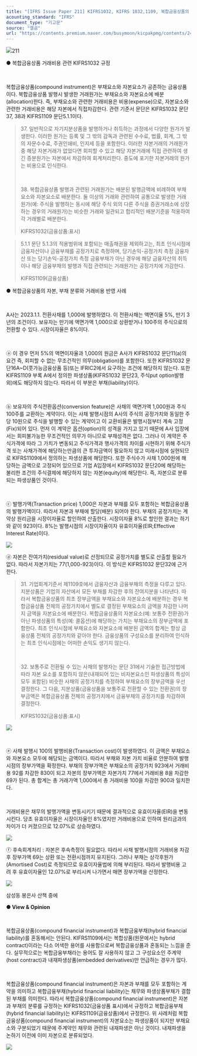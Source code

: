 ```yaml
---
title: "[IFRS Issue Paper 211] KIFRS1032, KIFRS 1032,1109, 복합금융상품의 자본, 부채 분류와 거래비용 반영"
acounting_standard: "IFRS"
document_type: "기고문"
source: "엘곰"
url: "https://contents.premium.naver.com/busymoon/kicpakpmg/contents/240904170342396qd"
---
```

![](https://n2.news.naver.com/l.gif?type=content)211

● 복합금융상품 거래비용 관련 KIFRS1032 규정

​

복합금융상품(compound instrument)은 부채요소와 자본요소가 공존하는 금융상품이다. 복합금융상품 발행시 발생한 거래원가는 부채요소와 자본요소에 배분(allocation)한다. 즉, 부채요소와 관련한 거래비용은 비용(expense)으로, 자본요소와 관련한 거래비용은 해당 자본에서 직접차감한다. 관련 기준서 문단은 KIFRS1032 문단 37, 38과 KIFRS1109 문단5.1.1이다.

> 37\. 일반적으로 자기지분상품을 발행하거나 취득하는 과정에서 다양한 원가가 발생한다. 이러한 원가는 등록 및 그 밖의 감독과 관련된 수수료, 법률, 회계, 그 밖의 자문수수료, 주권인쇄비, 인지세 등을 포함한다. 이러한 자본거래의 거래원가 중 해당 자본거래가 없었다면 회피할 수 있고 해당 자본거래에 직접 관련하여 생긴 증분원가는 자본에서 차감하여 회계처리한다. 중도에 포기한 자본거래의 원가는 비용으로 인식한다.
> 
> ​
> 
> 38\. 복합금융상품 발행과 관련된 거래원가는 배분된 발행금액에 비례하여 부채요소와 자본요소로 배분한다. 둘 이상의 거래와 관련하여 공통으로 발생한 거래원가(예: 주식을 발행하는 동시에 해당 주식 외의 다른 주식을 증권거래소에 상장하는 경우의 거래원가)는 비슷한 거래와 일관되고 합리적인 배분기준을 적용하여 각 거래별로 배분한다.
> 
> KIFRS1032(금융상품:표시)

> 5.1.1 문단 5.1.3의 적용범위에 포함되는 매출채권을 제외하고는, 최초 인식시점에 금융자산이나 금융부채를 공정가치로 측정하며, 당기손익-공정가치 측정 금융자산 또는 당기손익-공정가치 측정 금융부채가 아닌 경우에 해당 금융자산의 취득이나 해당 금융부채의 발행과 직접 관련되는 거래원가는 공정가치에 가감한다.
> 
> KIFRS1109(금융상품)

● 복합금융상품의 자본, 부채 분류와 거래비용 반영 사례

​

A사는 2023.1.1. 전환사채를 1,000에 발행하였다. 이 전환사채는 액면이율 5%, 만기 3년의 조건이다. 보유자는 만기에 액면가액 1,000으로 상환받거나 100주의 주식으로의 전환할 수 있다. 시장이자율은 8%이다.

​

ⓐ 이 경우 먼저 5%의 액면이자율과 1,000의 원금은 A사가 KIFRS1032 문단11(a)의 요건 즉, 회피할 수 없는 무조건적인 의무(obligation)를 포함한다. 또한 KIFRS1032 문단16A~D(풋가능금융상품 등)또는 IFRIC2에서 요구하는 조건에 해당하지 않는다. 또한 KIFRS1109 부록 A에서 정의한 파생상품(KIFRS1032 문단23, 주식put option발행 외)에도 해당하지 않는다. 따라서 이 부분은 부채(liability)이다.

​

ⓑ 보유자의 주식전환옵션(conversion feature)은 사채의 액면가액 1,000원과 주식 100주를 교환하는 계약이다. 이는 사채 발행시점의 A사의 주식의 공정가치와 동일한 주당 10원으로 주식을 발행할 수 있는 계약이고 이 교환비율은 발행시점부터 계속 고정(Fix)되어 있다. 먼저 이 계약은 옵션(option)의 성격을 가지고 있기 때문에 A사 입장에서는 회피불가능한 무조건적인 의무가 아니므로 부채성격은 없다. 그러나 이 계약은 주식가격에 따라 그 가치가 변동되고 주식가격과 행사가격의 차이를 시현하기 위해 주식가격 또는 사채가격에 해당하는만큼의 큰 투자금액이 필요하지 않고 미래시점에 실현되므로 KIFRS1109에서 정의하는 파생상품에 해당한다. 또한 주식수가 사채 1,000원에 해당하는 금액으로 고정되어 있으므로 기업 A입장에서 KIFRS1032 문단20에 해당하는 불리한 조건의 주식결제에 해당하지 않는 자본(equity)에 해당한다. 즉, 자본으로 분류되는 파생상품인 것이다.

​

ⓒ 발행가액(Transaction price) 1,000은 자본과 부채를 모두 포함하는 복합금융상품의 발행가액이다. 따라서 자본과 부채에 할당(배분) 되어야 한다. 부채의 공정가치는 계약상 원리금을 시장이자율로 할인하여 산출한다. 시장이자율 8%로 할인한 결과는 하기와 같이 923이다. 8%는 발행시점의 시장이자율이자 유효이자율(EIR;Effective Interest Rate)이다.

![](https://dthumb-phinf.pstatic.net/dthumb?src=%22https://postfiles.pstatic.net/MjAyMzA2MDJfMjA5/MDAxNjg1NjczNjczMzc2.2q1SfZQBH5Uu7hpm2b7DB4unziktR3Hfsgz8zJgip8Ag.PyO5vk5sAOM_GbbkP-QlIYwoWPq0IuvdISIW_-10id4g.PNG.busymoon/image.png?type=w773%22&service=scs&type=w800)

ⓓ 자본은 잔여가치(residual value)로 산정되므로 공정가치를 별도로 산출할 필요가 없다. 따라서 자본가치는 77(1,000-923)이다. 이 방식은 KIFRS1032 문단32에 근거한다.

> 31\. 기업회계기준서 제1109호에서 금융자산과 금융부채의 측정을 다루고 있다. 지분상품은 기업의 자산에서 모든 부채를 차감한 후의 잔여지분을 나타낸다. 따라서 복합금융상품의 최초 장부금액을 부채요소와 자본요소에 배분하는 경우 복합금융상품 전체의 공정가치에서 별도로 결정된 부채요소의 금액을 차감한 나머지 금액을 자본요소에 배분한다. 복합금융상품의 자본요소(예: 보통주 전환권)가 아닌 파생상품의 특성(예: 콜옵션)에 해당하는 가치는 부채요소의 장부금액에 포함한다. 최초 인식시점에 부채요소와 자본요소에 배분된 금액의 합계는 항상 금융상품 전체의 공정가치와 같아야 한다. 금융상품의 구성요소를 분리하여 인식하는 최초 인식시점에는 어떠한 손익도 생기지 않는다.
> 
> ​
> 
> 32\. 보통주로 전환될 수 있는 사채의 발행자는 문단 31에서 기술한 접근방법에 따라 자본 요소를 포함하지 않은(내재되어 있는 비자본요소인 파생상품의 특성이 모두 포함된) 비슷한 사채의 공정가치를 측정하여 부채요소의 장부금액을 우선 결정한다. 그 다음, 지분상품(금융상품을 보통주로 전환할 수 있는 전환권)의 장부금액은 복합금융상품 전체의 공정가치에서 금융부채의 공정가치를 차감하여 결정한다.
> 
> KIFRS1032(금융상품:표시)

![](https://dthumb-phinf.pstatic.net/dthumb?src=%22https://postfiles.pstatic.net/MjAyMzA2MDJfNTcg/MDAxNjg1Njg2NzMwMzk4.W3n1J3uXP5N7DjniSa0G5pCWJZbZcGpGGukDUHvfwpog.--yFKrhM5xgUyxUOu6HuvG0Yuafz5NsXW0A-yLIJR3Eg.PNG.busymoon/image.png?type=w773%22&service=scs&type=w800)

​

ⓔ 사채 발행시 100의 발행비용(Transaction cost)이 발생하였다. 이 금액은 부채요소와 자본요소 모두에 해당되는 금액이다. 따라서 부채와 자본 가치 비율로 안분하여 발행시점의 장부가액을 확정한다. 부채의 장부가액은 부채요소의 공정가치 923에서 거래비용 92를 차감한 830이 되고 자본의 장부가액은 자본가치 77에서 거래비용 8을 차감한 69가 된다. 총 합계는 총 거래가액 1,000에서 총 거래비용 100을 차감한 900과 일치한다.

​

거래비용은 채무의 발행가액을 변동시키기 때문에 결과적으로 유효이자율(EIR)을 변동시킨다. 당초 유효이자율은 시장이자율인 8%였지만 거래비용으로 인하여 원리금과의 차이가 더 커졌으므로 12.07%로 상승하였다.

![](https://dthumb-phinf.pstatic.net/dthumb?src=%22https://postfiles.pstatic.net/MjAyMzA2MDJfMjkw/MDAxNjg1NjczNzA5NDY5.Ryu6kMfZ4VdzE6y8FlTPnPyrYROAGvtUCidlznSd20sg._l2QggPL6aay4EV92YW0YVpUis_djJVIooOI_z8a8Xgg.PNG.busymoon/image.png?type=w773%22&service=scs&type=w800)

ⓕ 후속회계처리 : 자본은 후속측정이 필요없다. 따라서 사채 발행시점의 거래비용 차감후 장부가액 69는 상환 또는 전환시점까지 유지된다. 그러나 부채는 상각후원가(Amortised Cost)로 측정되므로 유효이자율법에 의해 부리된다. 따라서 발행비용 고려 후 유효이자율인 12.07%로 부리시켜 나가면서 매면 장부가액을 산정한다.

![](https://dthumb-phinf.pstatic.net/dthumb?src=%22https://postfiles.pstatic.net/MjAyMzA2MDJfMTgz/MDAxNjg1Njg3NzQ3NDgw.k3TmwY8H79tqw8L7n3Cw1o5bpTMrIKul7qp5hBWIP9Eg.Bnrp0NZfzDzMk_b6lvGDbAIxnSf_KQbYNiWDnf_Lhrwg.JPEG.busymoon/350658376_578619384377371_2514855243658166334_n.jpg?type=w773%22&service=scs&type=w800)

삼성동 봉은사 산책 중에

**● View & Opinion**

​

복합금융상품(compound financial instrument)과 복합금융부채(hybrid financial liability)를 혼동해서는 안된다. KIFRS1109에서는 복합상품(원문에서는 hybrid contract)이라는 다소 어색한 용어를 사용함으로써 복합금융상품과 혼동되는 느낌을 준다. 실무적으로는 복합금융부채라는 용어도 잘 사용하지 않고 그 구성요소인 주계약(host contract)과 내재파생상품(embedded derivatives)만 언급하는 경우가 많다.

​

복합금융상품(compound financial instrument)은 자본과 부채를 모두 포함하는 계약을 의미하고 복합금융부채(hybrid financial liability)는 채무와 파생상품부채가 결합된 부채를 의미한다. 따라서 복합금융상품(compound financial instrument)은 자본과 부채의 분류를 규정하는 KIFRS1032(금융상품 표시)에서 규정하고 복합금융부채(hybrid financial liability)는 KIFRS1109(금융상품)에서 규정한다. 위 사례처럼 복합금융상품(compound financial instrument)의 자본요소는 파생상품이 되지만 부채요소와 구분되었기 때문에 주계약인 채무와 관련된 내재파생은 아닌 것이다. 내재파생을 논하기 이전에 이미 자본으로 분류되었다.

[![](https://dthumb-phinf.pstatic.net/dthumb?src=%22https://storep-phinf.pstatic.net/cafe_004/original_28.png?type=p100_100%22&service=scs&type=w800)](https://contents.premium.naver.com/busymoon/kicpakpmg/contents/#)

​